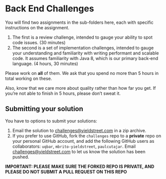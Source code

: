 # Back End Challenges
You will find two assignments in the sub-folders here, each with specific instructions on the assignment. 
1. The first is a review challenge, intended to gauge your ability to spot code issues. (30 minutes)
2. The second is a set of implementation challenges, intended to gauge your understanding and familiarity with writing 
performant and scalable code. It assumes familiarity with Java 8, which is our primary back-end language. (4 hours, 30 minutes)

Please work on **all** of them. We ask that you spend no more than 5 hours in total working on these.

Also, know that we care more about quality rather than how far you get. If you’re not able to finish in 5 hours, 
please don’t sweat it. 

## Submitting your solution
You have to options to submit your solutions:

1. Email the solution to challenges@yieldstreet.com in a zip archive. 
2. If you prefer to use GitHub, fork the `challenges` repo to a **private** repo on your personal GitHub account, and 
add the following GitHub users as collaborators: `uqbar`, `mbrito-yieldstreet`, `paulcutajar`. Email challenges@yieldstreet.com to let us know the solution has been pushed.

**IMPORTANT: PLEASE MAKE SURE THE FORKED REPO IS PRIVATE, AND PLEASE DO NOT SUBMIT A PULL REQUEST ON THIS REPO**
